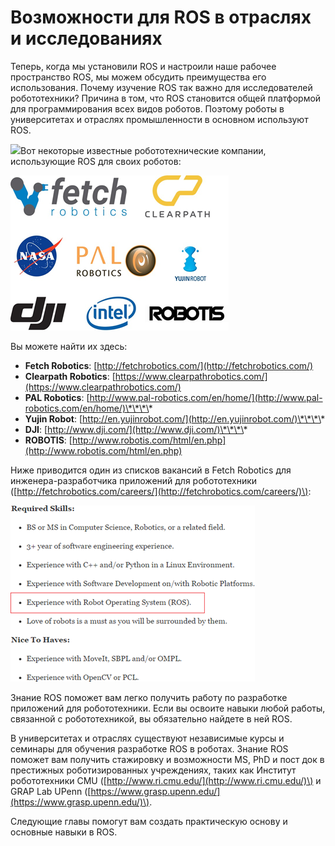 # Возможности для ROS в отраслях и исследованиях

Теперь, когда мы установили ROS и настроили наше рабочее пространство ROS, мы можем обсудить преимущества его использования. Почему изучение ROS так важно для исследователей робототехники? Причина в том, что ROS становится общей платформой для программирования всех видов роботов. Поэтому роботы в университетах и ​​отраслях промышленности в основном используют ROS.  


![](file:///C:/Users/MICHAE~1/AppData/Local/Temp/msohtmlclip1/01/clip_image002.jpg)Вот некоторые известные робототехнические компании, использующие ROS для своих роботов:

![](../.gitbook/assets/image%20%2841%29.png)

Вы можете найти их здесь:

*  **Fetch Robotics**: [http://fetchrobotics.com/](http://fetchrobotics.com/)
* **Clearpath Robotics**: [https://www.clearpathrobotics.com/](https://www.clearpathrobotics.com/)
* **PAL Robotics**: [http://www.pal-robotics.com/en/home/](http://www.pal-robotics.com/en/home/)\*\*\*\*
* **Yujin Robot**: [http://en.yujinrobot.com/](http://en.yujinrobot.com/)\*\*\*\*
* **DJI**: [http://www.dji.com/](http://www.dji.com/)\*\*\*\*
* **ROBOTIS**: [http://www.robotis.com/html/en.php](http://www.robotis.com/html/en.php)

Ниже приводится один из списков вакансий в Fetch Robotics для инженера-разработчика приложений для робототехники \([http://fetchrobotics.com/careers/](http://fetchrobotics.com/careers/)\):  


![&#x420;&#x438;&#x441;&#x443;&#x43D;&#x43E;&#x43A; 22: &#x422;&#x438;&#x43F;&#x438;&#x447;&#x43D;&#x44B;&#x435; &#x442;&#x440;&#x435;&#x431;&#x43E;&#x432;&#x430;&#x43D;&#x438;&#x44F; &#x43A; &#x440;&#x430;&#x431;&#x43E;&#x442;&#x435; &#x434;&#x43B;&#x44F; &#x438;&#x43D;&#x436;&#x435;&#x43D;&#x435;&#x440;&#x430; &#x43F;&#x440;&#x438;&#x43B;&#x43E;&#x436;&#x435;&#x43D;&#x438;&#x439; ROS](../.gitbook/assets/image%20%285%29.png)

Знание ROS поможет вам легко получить работу по разработке приложений для робототехники. Если вы освоите навыки любой работы, связанной с робототехникой, вы обязательно найдете в ней ROS.

В университетах и ​​отраслях существуют независимые курсы и семинары для обучения разработке ROS в роботах. Знание ROS поможет вам получить стажировку и возможности MS, PhD и пост док в престижных роботизированных учреждениях, таких как Институт робототехники CMU \([http://www.ri.cmu.edu/](http://www.ri.cmu.edu/)\) и GRAP Lab UPenn \([https://www.grasp.upenn.edu/](https://www.grasp.upenn.edu/)\).

Следующие главы помогут вам создать практическую основу и основные навыки в ROS.

